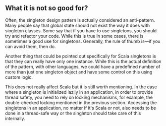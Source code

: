 ## What it is not so good for?
Often, the singleton design pattern is actually considered an anti-pattern. Many people say that global state should not exist the way it does with singleton classes. Some say that if you have to use singletons, you should try and refactor your code. While this is true in some cases, there is sometimes a good use for singletons. Generally, the rule of thumb is—if you can avoid them, then do.

Another thing that could be pointed out specifically for Scala singletons is that they can really have only one instance. While this is the actual definition of the pattern, with other languages, we could have a predefined number of more than just one singleton object and have some control on this using custom logic.

This does not really affect Scala but it is still worth mentioning. In the case where a singleton is initialized lazily in an application, in order to provide thread safety, you need to rely on locking mechanisms, for example, the double-checked locking mentioned in the previous section. Accessing the singletons in an application, no matter if it's Scala or not, also needs to be done in a thread-safe way or the singleton should take care of this internally.